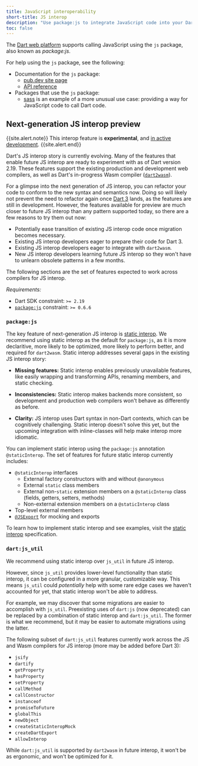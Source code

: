 ```yaml
---
title: JavaScript interoperability
short-title: JS interop
description: "Use package:js to integrate JavaScript code into your Dart web app."
toc: false
---
```


The [Dart web platform](/overview#web-platform) supports calling
JavaScript using the `js` package,
also known as _package:js_.

For help using the `js` package, see the following:

* Documentation for the `js` package:
  * [pub.dev site page][js]
  * [API reference][js-api]
* Packages that use the `js` package:
  * [sass][] is an example of a more unusual use case: providing a
    way for JavaScript code to call Dart code.

[js]: {{site.pub-pkg}}/js
[js-api]: {{site.pub-api}}/js
[sass]: {{site.pub-pkg}}/sass

## Next-generation JS interop preview

{{site.alert.note}}
  This interop feature is **experimental**,
  and [in active development](https://github.com/dart-lang/sdk/issues/35084).
{{site.alert.end}}

Dart's JS interop story is currently evolving. 
Many of the features that enable future JS interop
are ready to experiment with as of Dart version 2.19.
These features support the existing production
and development web compilers, as well as Dart's
in-progress Wasm compiler ([`dart2wasm`][]).

For a glimpse into the next generation of JS interop,
you can refactor your code to conform to the new
syntax and semantics now. Doing so will
likely not prevent the need to refactor again once
[Dart 3][] lands, as the features are still in development. 
However, the features available for preview are much
closer to future JS interop than any pattern supported today,
so there are a few reasons to try them out now:
* Potentially ease transition of existing JS
interop code once migration becomes necessary.
* Existing JS interop developers eager to prepare their code for Dart 3.
* Existing JS interop developers eager to integrate with `dart2wasm`.
* New JS interop developers learning future JS interop
so they won't have to unlearn obsolete patterns in a few months.

The following sections are the set of features
expected to work across compilers for JS interop.

*Requirements:*
* Dart SDK constraint: `>= 2.19`
* [`package:js`][] constraint: `>= 0.6.6`

[`dart2wasm`]: https://github.com/dart-lang/sdk/blob/main/pkg/dart2wasm/dart2wasm.md#running-dart2wasm
[Dart 3]: https://medium.com/dartlang/the-road-to-dart-3-afdd580fbefa
[`package:js`]: {{site.pub-pkg}}/js

### `package:js`

The key feature of next-generation JS interop is [static interop][].
We recommend using static interop as the default for `package:js`,
as it is more declaritive, more likely to be optimized,
more likely to perform better, and required for `dart2wasm`.
Static interop addresses several gaps in the existing JS interop story:

* **Missing features:** Static interop enables previously
unavailable features, like easily wrapping and transforming APIs,
renaming members, and static checking.

* **Inconsistencies:** Static interop makes backends more consistent,
so development and production web compilers won't behave as differently
as before.

* **Clarity:** JS interop uses Dart syntax in non-Dart contexts,
which can be cognitively challenging. Static interop doesn't
solve this yet, but the upcoming integration with inline-classes
will help make interop more idiomatic.

You can implement static interop using the `package:js`
annotation `@staticInterop`.
The set of features for future static interop currently includes:
* `@staticInterop` interfaces
  * External factory constructors with and without `@anonymous`
  * External `static` class members
  * External non-`static` extension members on a `@staticInterop`
  class (fields, getters, setters, methods)
  * Non-external extension members on a `@staticInterop` class
* Top-level external members
* [`@JSExport`][] for mocking and exports

To learn how to implement static interop and see examples,
visit the [static interop][] specification.

[static interop]: https://pub.dev/packages/js#staticinterop
[`@JSExport`]: https://pub.dev/packages/js#jsexport-and-js_utilcreatedartexport


### `dart:js_util`

We recommend using static interop over `js_util`
in future JS interop. 

However, since `js_util` provides lower-level
functionality than static interop, it can be
configured in a more granular, customizable way.
This means `js_util` could *potentially* help with
some rare edge cases we haven't accounted for yet,
that static interop won't be able to  address.

For example, we may discover that some migrations are
easier to accomplish with `js_util`. Preexisting uses of
`dart:js` (now deprecated) can be replaced by a combination
of static interop and `dart:js_util`.
The former is what we recommend, but it may be easier
to automate migrations using the latter.

The following subset of `dart:js_util` features
currently work across the JS and Wasm compilers
for JS interop (more may be added before Dart 3):
* `jsify`
* `dartify`
* `getProperty`
* `hasProperty`
* `setProperty`
* `callMethod`
* `callConstructor`
* `instanceof`
* `promiseToFuture`
* `globalThis`
* `newObject`
* `createStaticInteropMock`
* `createDartExport`
* `allowInterop`

While `dart:js_util` is supported by `dart2wasm` in future interop,
it won't be as ergonomic, and won't be optimized for it. 

[`js_util`]: {{site.dart-api}}/{{site.data.pkg-vers.SDK.channel}}/dart-js_util/dart-js_util-library.html